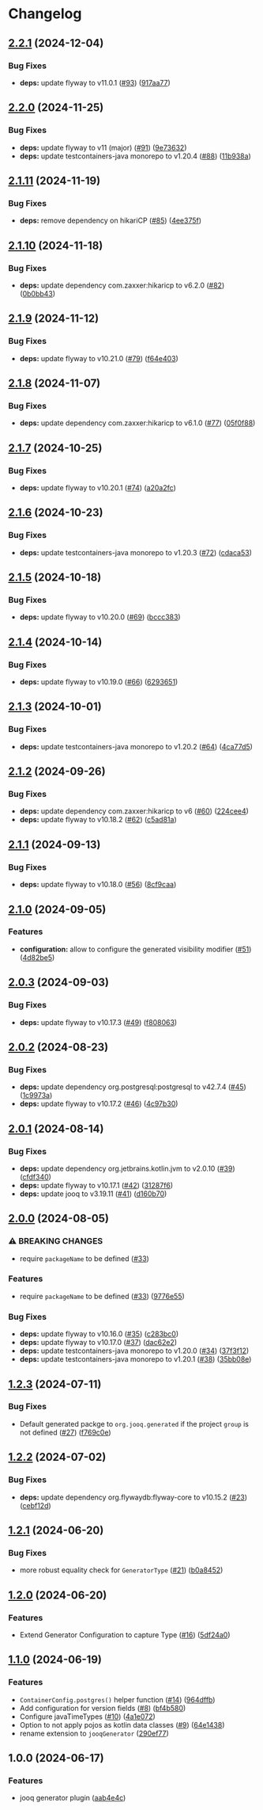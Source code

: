 # Changelog

## [2.2.1](https://github.com/Optravis-LLC/jooq-gradle/compare/v2.2.0...v2.2.1) (2024-12-04)


### Bug Fixes

* **deps:** update flyway to v11.0.1 ([#93](https://github.com/Optravis-LLC/jooq-gradle/issues/93)) ([917aa77](https://github.com/Optravis-LLC/jooq-gradle/commit/917aa77849e41ff2e70b11656d2966b957c9b794))

## [2.2.0](https://github.com/Optravis-LLC/jooq-gradle/compare/v2.1.11...v2.2.0) (2024-11-25)


### Bug Fixes

* **deps:** update flyway to v11 (major) ([#91](https://github.com/Optravis-LLC/jooq-gradle/issues/91)) ([9e73632](https://github.com/Optravis-LLC/jooq-gradle/commit/9e7363238d09246daf1bcbaa03439ea7e65cf922))
* **deps:** update testcontainers-java monorepo to v1.20.4 ([#88](https://github.com/Optravis-LLC/jooq-gradle/issues/88)) ([11b938a](https://github.com/Optravis-LLC/jooq-gradle/commit/11b938a48a25626f8828a14459ae539d1214ea36))


## [2.1.11](https://github.com/Optravis-LLC/jooq-gradle/compare/v2.1.10...v2.1.11) (2024-11-19)


### Bug Fixes

* **deps:** remove dependency on hikariCP ([#85](https://github.com/Optravis-LLC/jooq-gradle/issues/85)) ([4ee375f](https://github.com/Optravis-LLC/jooq-gradle/commit/4ee375f682c65cb03d296204baeb560775d2f236))

## [2.1.10](https://github.com/Optravis-LLC/jooq-gradle/compare/v2.1.9...v2.1.10) (2024-11-18)


### Bug Fixes

* **deps:** update dependency com.zaxxer:hikaricp to v6.2.0 ([#82](https://github.com/Optravis-LLC/jooq-gradle/issues/82)) ([0b0bb43](https://github.com/Optravis-LLC/jooq-gradle/commit/0b0bb437ec81deff8c7e4b924265023d06744e3f))

## [2.1.9](https://github.com/Optravis-LLC/jooq-gradle/compare/v2.1.8...v2.1.9) (2024-11-12)


### Bug Fixes

* **deps:** update flyway to v10.21.0 ([#79](https://github.com/Optravis-LLC/jooq-gradle/issues/79)) ([f64e403](https://github.com/Optravis-LLC/jooq-gradle/commit/f64e40336742732d410242446037cd1eb2ff97a8))

## [2.1.8](https://github.com/Optravis-LLC/jooq-gradle/compare/v2.1.7...v2.1.8) (2024-11-07)


### Bug Fixes

* **deps:** update dependency com.zaxxer:hikaricp to v6.1.0 ([#77](https://github.com/Optravis-LLC/jooq-gradle/issues/77)) ([05f0f88](https://github.com/Optravis-LLC/jooq-gradle/commit/05f0f880c4acc18ad59a3277e27588eed1da413a))

## [2.1.7](https://github.com/Optravis-LLC/jooq-gradle/compare/v2.1.6...v2.1.7) (2024-10-25)


### Bug Fixes

* **deps:** update flyway to v10.20.1 ([#74](https://github.com/Optravis-LLC/jooq-gradle/issues/74)) ([a20a2fc](https://github.com/Optravis-LLC/jooq-gradle/commit/a20a2fc14a852c7966c249941efac0f7f05cfa1e))

## [2.1.6](https://github.com/Optravis-LLC/jooq-gradle/compare/v2.1.5...v2.1.6) (2024-10-23)


### Bug Fixes

* **deps:** update testcontainers-java monorepo to v1.20.3 ([#72](https://github.com/Optravis-LLC/jooq-gradle/issues/72)) ([cdaca53](https://github.com/Optravis-LLC/jooq-gradle/commit/cdaca534db8eb36f0cde5a3cb198013000ec3040))

## [2.1.5](https://github.com/Optravis-LLC/jooq-gradle/compare/v2.1.4...v2.1.5) (2024-10-18)


### Bug Fixes

* **deps:** update flyway to v10.20.0 ([#69](https://github.com/Optravis-LLC/jooq-gradle/issues/69)) ([bccc383](https://github.com/Optravis-LLC/jooq-gradle/commit/bccc383349237f899fd6af5ba06afb8d700db0a9))

## [2.1.4](https://github.com/Optravis-LLC/jooq-gradle/compare/v2.1.3...v2.1.4) (2024-10-14)


### Bug Fixes

* **deps:** update flyway to v10.19.0 ([#66](https://github.com/Optravis-LLC/jooq-gradle/issues/66)) ([6293651](https://github.com/Optravis-LLC/jooq-gradle/commit/629365112ee07bf1707bcd5cbe4813f28e078aac))

## [2.1.3](https://github.com/Optravis-LLC/jooq-gradle/compare/v2.1.2...v2.1.3) (2024-10-01)


### Bug Fixes

* **deps:** update testcontainers-java monorepo to v1.20.2 ([#64](https://github.com/Optravis-LLC/jooq-gradle/issues/64)) ([4ca77d5](https://github.com/Optravis-LLC/jooq-gradle/commit/4ca77d5e218b363ae09f4b18d9e9c53528cd832a))

## [2.1.2](https://github.com/Optravis-LLC/jooq-gradle/compare/v2.1.1...v2.1.2) (2024-09-26)


### Bug Fixes

* **deps:** update dependency com.zaxxer:hikaricp to v6 ([#60](https://github.com/Optravis-LLC/jooq-gradle/issues/60)) ([224cee4](https://github.com/Optravis-LLC/jooq-gradle/commit/224cee4b8f33be9339e6bd12d779dee47f878846))
* **deps:** update flyway to v10.18.2 ([#62](https://github.com/Optravis-LLC/jooq-gradle/issues/62)) ([c5ad81a](https://github.com/Optravis-LLC/jooq-gradle/commit/c5ad81ac0f5d9ccfd0ab7de30cc8fd977f68baa3))

## [2.1.1](https://github.com/Optravis-LLC/jooq-gradle/compare/v2.1.0...v2.1.1) (2024-09-13)


### Bug Fixes

* **deps:** update flyway to v10.18.0 ([#56](https://github.com/Optravis-LLC/jooq-gradle/issues/56)) ([8cf9caa](https://github.com/Optravis-LLC/jooq-gradle/commit/8cf9caafa2f14b3c739479f99c8f45c8d0735140))

## [2.1.0](https://github.com/Optravis-LLC/jooq-gradle/compare/v2.0.3...v2.1.0) (2024-09-05)


### Features

* **configuration:** allow to configure the generated visibility modifier ([#51](https://github.com/Optravis-LLC/jooq-gradle/issues/51)) ([4d82be5](https://github.com/Optravis-LLC/jooq-gradle/commit/4d82be5732a62834af3cb64d4c1e1bbf57916acc))

## [2.0.3](https://github.com/Optravis-LLC/jooq-gradle/compare/v2.0.2...v2.0.3) (2024-09-03)


### Bug Fixes

* **deps:** update flyway to v10.17.3 ([#49](https://github.com/Optravis-LLC/jooq-gradle/issues/49)) ([f808063](https://github.com/Optravis-LLC/jooq-gradle/commit/f80806356f0e5fd1aea1860738d6bd6005615ac7))

## [2.0.2](https://github.com/Optravis-LLC/jooq-gradle/compare/v2.0.1...v2.0.2) (2024-08-23)


### Bug Fixes

* **deps:** update dependency org.postgresql:postgresql to v42.7.4 ([#45](https://github.com/Optravis-LLC/jooq-gradle/issues/45)) ([1c9973a](https://github.com/Optravis-LLC/jooq-gradle/commit/1c9973a269f96a6b11e0f844323c0bb61aba77f9))
* **deps:** update flyway to v10.17.2 ([#46](https://github.com/Optravis-LLC/jooq-gradle/issues/46)) ([4c97b30](https://github.com/Optravis-LLC/jooq-gradle/commit/4c97b307edbf12e13c3f74ba9ea2cfed4144dff4))

## [2.0.1](https://github.com/Optravis-LLC/jooq-gradle/compare/v2.0.0...v2.0.1) (2024-08-14)


### Bug Fixes

* **deps:** update dependency org.jetbrains.kotlin.jvm to v2.0.10 ([#39](https://github.com/Optravis-LLC/jooq-gradle/issues/39)) ([cfdf340](https://github.com/Optravis-LLC/jooq-gradle/commit/cfdf3401b29e00642913fdf00ef128f7480807d4))
* **deps:** update flyway to v10.17.1 ([#42](https://github.com/Optravis-LLC/jooq-gradle/issues/42)) ([31287f6](https://github.com/Optravis-LLC/jooq-gradle/commit/31287f665118053c1b896649b2a16e8e941a9262))
* **deps:** update jooq to v3.19.11 ([#41](https://github.com/Optravis-LLC/jooq-gradle/issues/41)) ([d160b70](https://github.com/Optravis-LLC/jooq-gradle/commit/d160b703adfdf49ad9e52842919e6561af88b8c9))

## [2.0.0](https://github.com/Optravis-LLC/jooq-gradle/compare/v1.2.3...v2.0.0) (2024-08-05)


### ⚠ BREAKING CHANGES

* require `packageName` to be defined ([#33](https://github.com/Optravis-LLC/jooq-gradle/issues/33))

### Features

* require `packageName` to be defined ([#33](https://github.com/Optravis-LLC/jooq-gradle/issues/33)) ([9776e55](https://github.com/Optravis-LLC/jooq-gradle/commit/9776e55db273afbfd3e8b0ae2ee43ac0828a7251))


### Bug Fixes

* **deps:** update flyway to v10.16.0 ([#35](https://github.com/Optravis-LLC/jooq-gradle/issues/35)) ([c283bc0](https://github.com/Optravis-LLC/jooq-gradle/commit/c283bc0177d11ec00964fa91b6a6ed7f3c3e48b5))
* **deps:** update flyway to v10.17.0 ([#37](https://github.com/Optravis-LLC/jooq-gradle/issues/37)) ([dac62e2](https://github.com/Optravis-LLC/jooq-gradle/commit/dac62e2536aed465280164baa7bbf839e1fb9698))
* **deps:** update testcontainers-java monorepo to v1.20.0 ([#34](https://github.com/Optravis-LLC/jooq-gradle/issues/34)) ([37f3f12](https://github.com/Optravis-LLC/jooq-gradle/commit/37f3f12ac67fc35c51e4734c027b033faf590094))
* **deps:** update testcontainers-java monorepo to v1.20.1 ([#38](https://github.com/Optravis-LLC/jooq-gradle/issues/38)) ([35bb08e](https://github.com/Optravis-LLC/jooq-gradle/commit/35bb08ec5a609028496db6029b4ef6db4f889a1e))

## [1.2.3](https://github.com/Optravis-LLC/jooq-gradle/compare/v1.2.2...v1.2.3) (2024-07-11)


### Bug Fixes

* Default generated packge to `org.jooq.generated` if the project `group` is not defined ([#27](https://github.com/Optravis-LLC/jooq-gradle/issues/27)) ([f769c0e](https://github.com/Optravis-LLC/jooq-gradle/commit/f769c0ef2e2aba3801c251962b49e7887420b4c6))

## [1.2.2](https://github.com/Optravis-LLC/jooq-gradle/compare/v1.2.1...v1.2.2) (2024-07-02)


### Bug Fixes

* **deps:** update dependency org.flywaydb:flyway-core to v10.15.2 ([#23](https://github.com/Optravis-LLC/jooq-gradle/issues/23)) ([cebf12d](https://github.com/Optravis-LLC/jooq-gradle/commit/cebf12d6af44d45081ef54ed348adb3fa1c0dee8))

## [1.2.1](https://github.com/Optravis-LLC/jooq-gradle/compare/v1.2.0...v1.2.1) (2024-06-20)


### Bug Fixes

* more robust equality check for `GeneratorType` ([#21](https://github.com/Optravis-LLC/jooq-gradle/issues/21)) ([b0a8452](https://github.com/Optravis-LLC/jooq-gradle/commit/b0a84523bcf6ddf8aa9a551c03c8c785d25e88d3))

## [1.2.0](https://github.com/Optravis-LLC/jooq-gradle/compare/v1.2.0...v1.2.0) (2024-06-20)


### Features

* Extend Generator Configuration to capture Type ([#16](https://github.com/Optravis-LLC/jooq-gradle/issues/16)) ([5df24a0](https://github.com/Optravis-LLC/jooq-gradle/commit/5df24a0cc4b5f1a258d2395dd2a7e4b5cd47cb01))



## [1.1.0](https://github.com/Optravis-LLC/jooq-gradle/compare/v1.0.0...v1.1.0) (2024-06-19)


### Features

* `ContainerConfig.postgres()` helper function ([#14](https://github.com/Optravis-LLC/jooq-gradle/issues/14)) ([964dffb](https://github.com/Optravis-LLC/jooq-gradle/commit/964dffb8a53ce84927eab2ea98a46950d4a3b07f))
* Add configuration for version fields ([#8](https://github.com/Optravis-LLC/jooq-gradle/issues/8)) ([bf4b580](https://github.com/Optravis-LLC/jooq-gradle/commit/bf4b5801fa3f02ac620e8fb8ac1602d2857daf3d))
* Configure javaTimeTypes ([#10](https://github.com/Optravis-LLC/jooq-gradle/issues/10)) ([4a1e072](https://github.com/Optravis-LLC/jooq-gradle/commit/4a1e0722e3451052da669064e4c92876e3c81263))
* Option to not apply pojos as kotlin data classes ([#9](https://github.com/Optravis-LLC/jooq-gradle/issues/9)) ([64e1438](https://github.com/Optravis-LLC/jooq-gradle/commit/64e1438f84ac92fc7bf4217f94d826450500e5b7))
* rename extension to `jooqGenerator` ([290ef77](https://github.com/Optravis-LLC/jooq-gradle/commit/290ef77016724aef8e53d04932f99ef461bde33d))

## 1.0.0 (2024-06-17)


### Features

* jooq generator plugin ([aab4e4c](https://github.com/Optravis-LLC/jooq-gradle/commit/aab4e4c0affdaa36bf36959b7169a8df0c575ad0))
